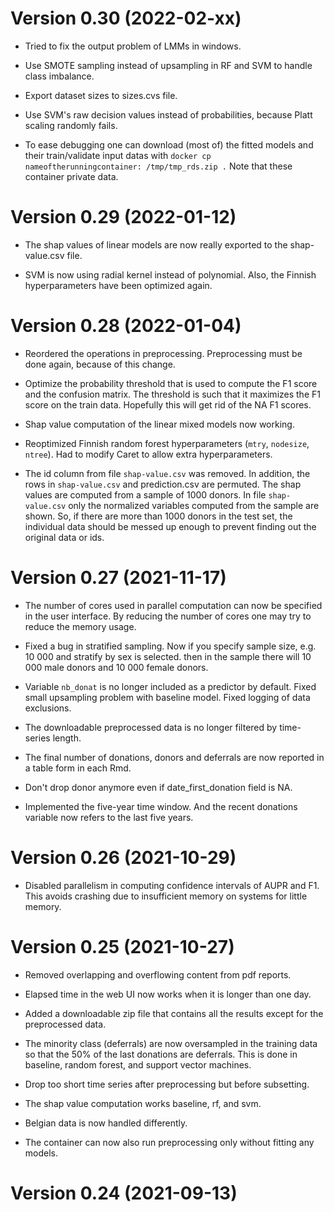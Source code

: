 # Version 0.30 (2022-02-xx)

* Tried to fix the output problem of LMMs in windows.

* Use SMOTE sampling instead of upsampling in RF and SVM to handle class imbalance.

* Export dataset sizes to sizes.cvs file.

* Use SVM's raw decision values instead of probabilities, because Platt scaling randomly fails. 

* To ease debugging one can download (most of) the fitted models and their train/validate input datas with
  `docker cp nameoftherunningcontainer: /tmp/tmp_rds.zip .`
  Note that these container private data.

# Version 0.29 (2022-01-12)

* The shap values of linear models are now really exported to the shap-value.csv file.

* SVM is now using radial kernel instead of polynomial. Also, the Finnish hyperparameters have been optimized again.

# Version 0.28 (2022-01-04)

* Reordered the operations in preprocessing. Preprocessing must be done again, because of this change.

* Optimize the probability threshold that is used to compute the F1 score and the confusion matrix. The threshold 
  is such that it maximizes the F1 score on the train data. Hopefully this will get rid of the NA F1 scores.
  
* Shap value computation of the linear mixed models now working.
  
* Reoptimized Finnish random forest hyperparameters (`mtry`, `nodesize`, `ntree`). Had to modify Caret to
  allow extra hyperparameters.
  
* The id column from file `shap-value.csv` was removed. In addition, the rows in `shap-value.csv` and prediction.csv
  are permuted. The shap values are computed from a sample of 1000 donors. In file `shap-value.csv` only the normalized
  variables computed from the sample are shown. So, if there are more than 1000 donors in the test set, the individual data
  should be messed up enough to prevent finding out the original data or ids.

# Version 0.27 (2021-11-17)

* The number of cores used in parallel computation can now be specified in the user interface.
  By reducing the number of cores one may try to reduce the memory usage.
  
* Fixed a bug in stratified sampling. Now if you specify sample size, e.g. 10 000 and stratify by sex is selected.
  then in the sample there will 10 000 male donors and 10 000 female donors.
  
* Variable `nb_donat` is no longer included as a predictor by default. Fixed small upsampling problem with baseline model.
  Fixed logging of data exclusions. 

* The downloadable preprocessed data is no longer filtered by time-series length.

* The final number of donations, donors and deferrals are now reported in a table form in each Rmd.

* Don't drop donor anymore even if date_first_donation field is NA.

* Implemented the five-year time window. And the recent donations variable now refers to the last five years.

# Version 0.26 (2021-10-29)

* Disabled parallelism in computing confidence intervals of AUPR and F1. This avoids crashing due to insufficient memory
  on systems for little memory.
  
# Version 0.25 (2021-10-27)

* Removed overlapping and overflowing content from pdf reports.

* Elapsed time in the web UI now works when it is longer than one day.

* Added a downloadable zip file that contains all the results except for the preprocessed data.

* The minority class (deferrals) are now oversampled in the training data so that the 50% of the last donations
  are deferrals. This is done in baseline, random forest, and support vector machines.
  
* Drop too short time series after preprocessing but before subsetting.

* The shap value computation works baseline, rf, and svm.

* Belgian data is now handled differently.

* The container can now also run preprocessing only without fitting any models.

# Version 0.24 (2021-09-13)
